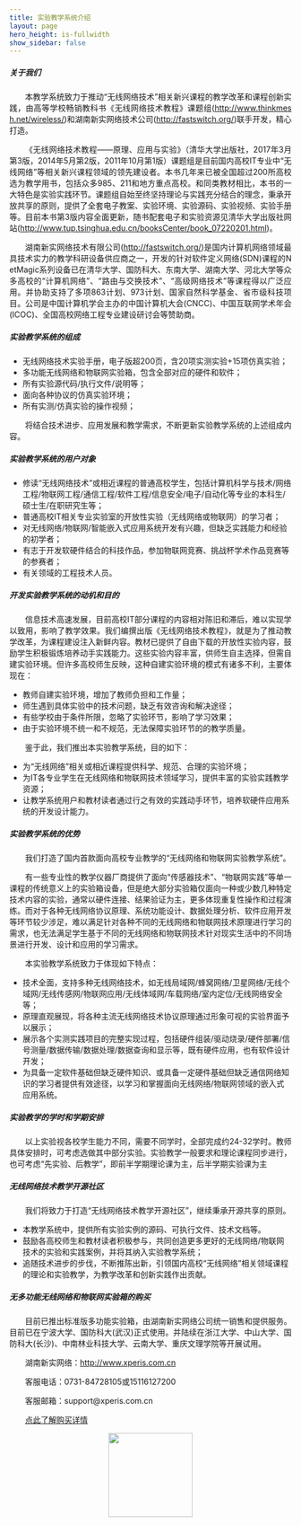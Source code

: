 ```yaml
---
title: 实验教学系统介绍
layout: page
hero_height: is-fullwidth
show_sidebar: false
---
```


##### 关于我们
<p style="text-indent:2em;text-align:justify;margin-bottom:2px;word-break:break-all;">本教学系统致力于推动“无线网络技术”相关新兴课程的教学改革和课程创新实践，由高等学校畅销教科书《无线网络技术教程》课题组(<span><a href="http://www.thinkmesh.net/wireless/"><u>http://www.thinkmesh.net/wireless/</u></a></span>)和湖南新实网络技术公司(<span><a href="http://fastswitch.org/"><u>http://fastswitch.org/</u></a></span>)联手开发，精心打造。</p>
<p style="text-indent:2em;text-align:justify;margin-bottom:2px;word-break:break-all;">《无线网络技术教程——原理、应用与实验》（清华大学出版社，2017年3月第3版，2014年5月第2版，2011年10月第1版）课题组是目前国内高校IT专业中“无线网络”等相关新兴课程领域的领先建设者。本书几年来已被全国超过200所高校选为教学用书，包括众多985、211和地方重点高校。和同类教材相比，本书的一大特色是实验实践环节。课题组自始至终坚持理论与实践充分结合的理念，秉承开放共享的原则，提供了全套电子教案、实验环境、实验源码、实验视频、实验手册等。目前本书第3版内容全面更新，随书配套电子和实验资源见清华大学出版社网站(<span><a href="http://www.tup.tsinghua.edu.cn/booksCenter/book_07220201.html"><u>http://www.tup.tsinghua.edu.cn/booksCenter/book_07220201.html</u></a></span>)。</p><!--失效-->
<p style="text-indent:2em;text-align:justify;word-break:break-all;">湖南新实网络技术有限公司(<span><a href="http://fastswitch.org/"><u>http://fastswitch.org/</u></a></span>)是国内计算机网络领域最具技术实力的教学科研设备供应商之一，开发的针对软件定义网络(SDN)课程的NetMagic系列设备已在清华大学、国防科大、东南大学、湖南大学、河北大学等众多高校的“计算机网络”、“路由与交换技术”、“高级网络技术”等课程得以广泛应用。并协助支持了多项863计划、973计划、国家自然科学基金、省市级科技项目。公司是中国计算机学会主办的中国计算机大会(CNCC)、中国互联网学术年会(ICOC)、全国高校网络工程专业建设研讨会等赞助商。</p>

##### 实验教学系统的组成
- 无线网络技术实验手册，电子版超200页，含20项实测实验+15项仿真实验；
- 多功能无线网络和物联网实验箱，包含全部对应的硬件和软件；
- 所有实验源代码/执行文件/说明等；
- 面向各种协议的仿真实验环境；
- 所有实测/仿真实验的操作视频；
<p style="text-indent:2em;text-align:justify;word-break:break-all;">将结合技术进步、应用发展和教学需求，不断更新实验教学系统的上述组成内容。</p>

##### 实验教学系统的用户对象
- 修读“无线网络技术”或相近课程的普通高校学生，包括计算机科学与技术/网络工程/物联网工程/通信工程/软件工程/信息安全/电子/自动化等专业的本科生/硕士生/在职研究生等；
- 普通高校IT相关专业实验室的开放性实验（无线网络或物联网）的学习者；
- 对无线网络/物联网/智能嵌入式应用系统开发有兴趣，但缺乏实践能力和经验的初学者；
- 有志于开发软硬件结合的科技作品，参加物联网竞赛、挑战杯学术作品竞赛等的参赛者；
- 有关领域的工程技术人员。

##### 开发实验教学系统的动机和目的
<p style="text-indent:2em;text-align:justify;margin-bottom:2px;word-break:break-all;">信息技术高速发展，目前高校IT部分课程的内容相对陈旧和滞后，难以实现学以致用，影响了教学效果。我们编撰出版《无线网络技术教程》，就是为了推动教学改革，为课程建设注入新鲜内容。教材已提供了自由下载的开放性实验内容，鼓励学生积极锻炼培养动手实践能力。这些实验内容丰富，供师生自主选择，但需自建实验环境。但许多高校师生反映，这种自建实验环境的模式有诸多不利，主要体现在：</p>

- 教师自建实验环境，增加了教师负担和工作量；
-  师生遇到具体实验中的技术问题，缺乏有效咨询和解决途径；
- 有些学校由于条件所限，忽略了实验环节，影响了学习效果；
- 由于实验环境不统一和不规范，无法保障实验环节的的教学质量。 
 <p style="text-indent:2em;text-align:justify;word-break:break-all;">鉴于此，我们推出本实验教学系统，目的如下：</p>

 - 为“无线网络”相关或相近课程提供科学、规范、合理的实验环境；
 - 为IT各专业学生在无线网络和物联网技术领域学习，提供丰富的实验实践教学资源；
 - 让教学系统用户和教材读者通过行之有效的实践动手环节，培养软硬件应用系统的开发设计能力。

##### 实验教学系统的优势

<p style="text-indent:2em;text-align:justify;margin-bottom:2px;word-break:break-all;">我们打造了国内首款面向高校专业教学的“无线网络和物联网实验教学系统”。</p>
<p style="text-indent:2em;text-align:justify;margin-bottom:2px;word-break:break-all;">有一些专业性的教学仪器厂商提供了面向“传感器技术”、“物联网实践”等单一课程的传统意义上的实验箱设备，但是绝大部分实验箱仅面向一种或少数几种特定技术内容的实验，通常以硬件连接、结果验证为主，更多体现重复性操作和过程演练。而对于各种无线网络协议原理、系统功能设计、数据处理分析、软件应用开发等环节较少涉足，难以满足针对各种不同的无线网络和物联网技术原理进行学习的需求，也无法满足学生基于不同的无线网络和物联网技术针对现实生活中的不同场景进行开发、设计和应用的学习需求。</p>
<p style="text-indent:2em;text-align:justify;">本实验教学系统致力于体现如下特点：</p>

- 技术全面，支持多种无线网络技术，如无线局域网/蜂窝网络/卫星网络/无线个域网/无线传感网/物联网应用/无线体域网/车载网络/室内定位/无线网络安全等；
- 原理直观展现，将各种主流无线网络技术协议原理通过形象可视的实验界面予以展示；
- 展示各个实测实践项目的完整实现过程，包括硬件组装/驱动烧录/硬件部署/信号测量/数据传输/数据处理/数据查询和显示等，既有硬件应用，也有软件设计开发；
- 为具备一定软件基础但缺乏硬件知识、或具备一定硬件基础但缺乏通信网络知识的学习者提供有效途径，以学习和掌握面向无线网络/物联网领域的嵌入式应用系统。

##### 实验教学的学时和学期安排

<p style="text-indent:2em;text-align:justify;margin-bottom:2px;word-break:break-all;">以上实验视各校学生能力不同，需要不同学时，全部完成约24-32学时。教师具体安排时，可考虑选做其中部分实验。实验教学一般要求和理论课程同步进行，也可考虑“先实验、后教学”，即前半学期理论课为主，后半学期实验课为主</p>

##### 无线网络技术教学开源社区

<p style="text-indent:2em;text-align:justify;word-break:break-all;">我们将致力于打造“无线网络技术教学开源社区”，继续秉承开源共享的原则。</p>

- 本教学系统中，提供所有实验实例的源码、可执行文件、技术文档等。
- 鼓励各高校师生和教材读者积极参与，共同创造更多更好的无线网络/物联网技术的实验和实践案例，并将其纳入实验教学系统；
- 追随技术进步的步伐，不断推陈出新，引领国内高校“无线网络”相关领域课程的理论和实验教学，为教学改革和创新实践作出贡献。

##### 无多功能无线网络和物联网实验箱的购买

<p style="text-indent:2em;text-align:justify;margin-bottom:2px;word-break:break-all;">目前已推出标准版多功能实验箱，由湖南新实网络公司统一销售和提供服务。目前已在宁波大学、国防科大(武汉)正式使用。并陆续在浙江大学、中山大学、国防科大(长沙)、中南林业科技大学、云南大学、重庆文理学院等开展试用。</p>
<p style="text-indent:2em;text-align:justify;margin-bottom:2px;word-break:break-all;">湖南新实网络：<span><a href="http://www.xperis.com.cn/"><u>http://www.xperis.com.cn</u></a></span></p>
<p style="text-indent:2em;text-align:justify;margin-bottom:2px;word-break:break-all;">客服电话：0731-84728105或15116127200</p>
<p style="text-indent:2em;text-align:justify;margin-bottom:2px;word-break:break-all;">客服邮箱：support@xperis.com.cn</p>
<p style="text-indent:2em;text-align:justify;"><a href="http://www.xperis.com.cn/"><u> 点此了解购买详情</u></a></p>
<div align="center">
    <img align="central" src="https://0nil0.github.io/img/sycodes.png"  width="150" height="150">
</div>